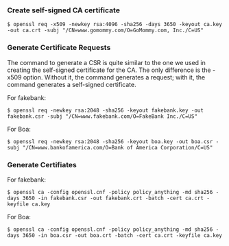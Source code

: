 ### Create self-signed CA certificate

```console
$ openssl req -x509 -newkey rsa:4096 -sha256 -days 3650 -keyout ca.key -out ca.crt -subj "/CN=www.gomommy.com/O=GoMommy.com, Inc./C=US"
```

### Generate Certificate Requests

The command to generate a CSR is quite similar to the one we used in creating the self-signed certificate for the CA. The only difference is the -x509 option. Without it, the command generates a request; with it, the command generates a self-signed certificate. 

For fakebank:

```console
$ openssl req -newkey rsa:2048 -sha256 -keyout fakebank.key -out fakebank.csr -subj "/CN=www.fakebank.com/O=FakeBank Inc./C=US"
```

For Boa:

```console
$ openssl req -newkey rsa:2048 -sha256 -keyout boa.key -out boa.csr -subj "/CN=www.bankofamerica.com/O=Bank of America Corporation/C=US"
```

### Generate Certifiates

For fakebank:

```console
$ openssl ca -config openssl.cnf -policy policy_anything -md sha256 -days 3650 -in fakebank.csr -out fakebank.crt -batch -cert ca.crt -keyfile ca.key
```

For Boa:

```console
$ openssl ca -config openssl.cnf -policy policy_anything -md sha256 -days 3650 -in boa.csr -out boa.crt -batch -cert ca.crt -keyfile ca.key
```

